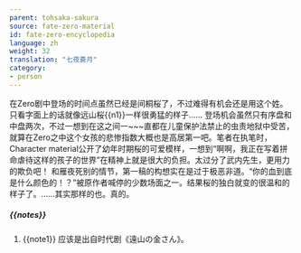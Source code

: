 ```yaml
---
parent: tohsaka-sakura
source: fate-zero-material
id: fate-zero-encyclopedia
language: zh
weight: 32
translation: "七夜蒼月"
category:
- person
---
```


在Zero剧中登场的时间点虽然已经是间桐桜了，不过难得有机会还是用这个姓。只看字面上的话就像远山桜{{n1}}一样很勇猛的样子……
登场机会虽然只有序盘和中盘两次，不过一想到在这之间一~~~直都在儿童保护法禁止的虫责地狱中受苦，就算在Zero之中这个女孩的悲惨指数大概也是高居第一吧。笔者在执笔时，Character material公开了幼年时期桜的可爱模样，一想到“啊啊，我正在写着拼命虐待这样的孩子的世界”在精神上就是很大的负担。太过分了武内先生，更用力的欺负吧！
和雁夜死别的情节，第一稿的构想实在是过于极恶非道。“你的血到底是什么颜色的！？”被原作者喊停的少数场面之一。结果桜的独白就变的很温和的样子了。……其实那样的也。真的。

##### {{notes}}

1. {{note1}} 应该是出自时代剧《遠山の金さん》。
